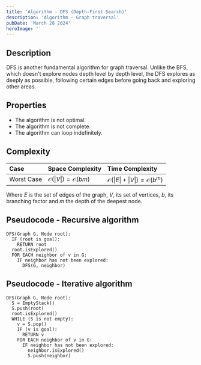 ```yaml
---
title: 'Algorithm - DFS (Depth-First Search)'
description: 'Algorithm - Graph traversal'
pubDate: 'March 28 2024'
heroImage: ''
---
```


## Description
DFS is another fundamental algorithm for graph traversal. Unlike the BFS, which doesn't explore nodes depth level by depth level, the DFS explores as deeply as possible, following certain edges before going back and exploring other areas.

## Properties 
- The algorithm is not optimal.
- The algorithm is not complete.
- The algorithm can loop indefinitely.

## Complexity
| Case  | Space Complexity   | Time Complexity |
| :--- |:------|:-----|
| Worst Case  |  $\mathcal{O}(\|V\|) = \mathcal{O}(bm)$       |  $\mathcal{O}(\|E\|+\|V\|) = \mathcal{O}(b^m)$ |

Where $E$ is the set of edges of the graph, $V$, its set of vertices, $b$, its branching factor and $m$ the depth of the deepest node. 

## Pseudocode - Recursive algorithm
```
DFS(Graph G, Node root):
  IF (root is goal):
    RETURN root
  root.isExplored()
  FOR EACH neighbor of v in G:
    IF neighbor has not been explored:
      DFS(G, neighbor)
```

## Pseudocode - Iterative algorithm
```
DFS(Graph G, Node root):
  S = EmptyStack()
  S.push(root)
  root.isExplored()
  WHILE (S is not empty):
    v = S.pop()
    IF (v is goal):
      RETURN v
    FOR EACH neighbor of v in G:
      IF neighbor has not been explored:
        neighbor.isExplored()
        S.push(neighbor)
```